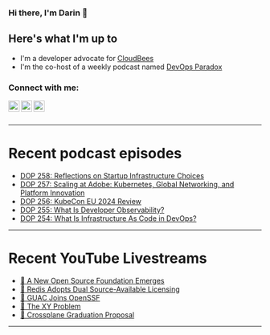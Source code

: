 ### Hi there, I'm Darin 👋

## Here's what I'm up to
- I'm a developer advocate for [CloudBees][cloudbees-website]
- I'm the co-host of a weekly podcast named [DevOps Paradox][dop-website]

### Connect with me:

[<img align="left" alt="darinpope | Twitter" width="22px" src="https://cdn.jsdelivr.net/npm/simple-icons@v3/icons/twitter.svg" />][twitter]
[<img align="left" alt="darinpope | LinkedIn" width="22px" src="https://cdn.jsdelivr.net/npm/simple-icons@v3/icons/linkedin.svg" />][linkedin]
[<img align="left" alt="darinpope | Instagram" width="22px" src="https://cdn.jsdelivr.net/npm/simple-icons@v3/icons/instagram.svg" />][instagram]

<br />
<br />

---

# Recent podcast episodes
<!-- BLOG-POST-LIST:START -->
- [DOP 258: Reflections on Startup Infrastructure Choices](https://www.devopsparadox.com/episodes/reflections-on-startup-infrastructure-choices-258/)
- [DOP 257: Scaling at Adobe: Kubernetes, Global Networking, and Platform Innovation](https://www.devopsparadox.com/episodes/scaling-at-adobe-kubernetes-global-networking-and-platform-innovation-257/)
- [DOP 256: KubeCon EU 2024 Review](https://www.devopsparadox.com/episodes/kubecon-eu-2024-review-256/)
- [DOP 255: What Is Developer Observability?](https://www.devopsparadox.com/episodes/what-is-developer-observability-255/)
- [DOP 254: What Is Infrastructure As Code in DevOps?](https://www.devopsparadox.com/episodes/what-is-infrastructure-as-code-in-devops-254/)
<!-- BLOG-POST-LIST:END -->

---

# Recent YouTube Livestreams
<!-- YOUTUBE:START -->
- [🔴 A New Open Source Foundation Emerges](https://www.youtube.com/watch?v=-0OjAuocVbE)
- [🔴 Redis Adopts Dual Source-Available Licensing](https://www.youtube.com/watch?v=H-7s-xbIFqI)
- [🔴 GUAC Joins OpenSSF](https://www.youtube.com/watch?v=363Wnk3jqNc)
- [🔴 The XY Problem](https://www.youtube.com/watch?v=KrZjaT-IRZs)
- [🔴 Crossplane Graduation Proposal](https://www.youtube.com/watch?v=robOaMXzKww)
<!-- YOUTUBE:END -->

---


[website]: https://www.darinpope.com/
[twitter]: https://twitter.com/darinpope
[youtube]: https://youtube.com/darinpope
[instagram]: https://instagram.com/darinpope
[linkedin]: https://linkedin.com/in/darinpope
[cloudbees-website]: https://www.cloudbees.com/
[dop-website]: https://www.devopsparadox.com/

<!--
**darinpope/darinpope** is a ✨ _special_ ✨ repository because its `README.md` (this file) appears on your GitHub profile.

Here are some ideas to get you started:

- 🔭 I’m currently working on ...
- 🌱 I’m currently learning ...
- 👯 I’m looking to collaborate on ...
- 🤔 I’m looking for help with ...
- 💬 Ask me about ...
- 📫 How to reach me: ...
- 😄 Pronouns: ...
- ⚡ Fun fact: ...
-->
